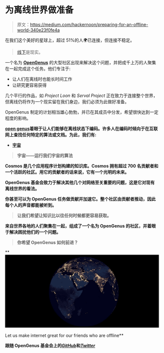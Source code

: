 # 为离线世界做准备

> 原文：<https://medium.com/hackernoon/preparing-for-an-offline-world-340e23f0fe4a>

在我们这个美好的星球上，超过 51%的人🌍已连接，但连接不稳定。

> [线下](https://hackernoon.com/tagged/offline)是现实。

一个名为 [**OpenGenus**](http://opengenus.org/) 的大型社区出现来解决这个问题，并把成千上万的人聚集在一起完成这个任务。他们专注于:

*   让人们在离线时也能长时间工作
*   让研究更容易获得

几个平行的作品，如 *Project Loon* 和 *Serval Project* 正在致力于连接整个世界，但离线仍将作为一个现实留在我们身边，我们必须为此做好准备。

OpenGenus 制定的计划相当雄心勃勃，并已在其成员中分发，希望很快达到一定程度的影响。

[**open genus**](https://hackernoon.com/tagged/opengenus)**着眼于让人们能够在离线状态下编码。许多人在编码时倾向于在互联网上查找任何特定的算法或文档。为此，我们有:**

*   **[宇宙](https://github.com/OpenGenus/cosmos)**

> **宇宙——运行我们宇宙的算法**

**Cosmos 是几个应用程序计划构建的知识库。Cosmos 拥有超过 700 名贡献者和一个活跃的社区。用它的贡献者的话来说，它有一个光明的未来。**

**OpenGenus 基金会致力于解决其他几个对网络至关重要的问题，这是它对现有离线世界的看法。**

**你甚至可以为 OpenGenus 任务做贡献并加速它。整个社区由贡献者推动，因此每个人的声音都能被听到。**

> **让我们希望让知识比以往任何时候都更容易获取。**

**来自世界各地的人们聚集在一起，组成了一个名为 OpenGenus 的社区，并着眼于解决困扰他们的一个问题。**

> ****你希望 OpenGenus 如何前进？****

**[![](img/0501b5945143b3ac8be5c07c4943787b.png)](https://github.com/OpenGenus)

Let us make internet great for our friends who are offline** 

**跟随 OpenGenus 基金会上的[***GitHub***](https://github.com/OpenGenus)和[***Twitter***](https://twitter.com/OpenGenus)**